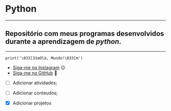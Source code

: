 # Python
---
## Repositório com meus programas desenvolvidos durante a aprendizagem de __*python*__.
---
```
print('\033[31mOlá, Mundo!\033[m')

```

* [Siga-me no Instagram](https://instagram.com/abi_pisa) :wink:
* [Siga-me no GitHub](https://github.com/abiel-pisa) :octopus:

- [ ] Adicionar atividades;
- [ ] Adicionar conteudos;
- [x] Adicionar projetos


